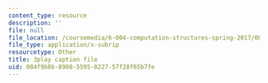 ```yaml
---
content_type: resource
description: ''
file: null
file_location: /coursemedia/6-004-computation-structures-spring-2017/084f9b8b89085595822757f28f65b7fe_S2c7pAFdP84.vtt
file_type: application/x-subrip
resourcetype: Other
title: 3play caption file
uid: 084f9b8b-8908-5595-8227-57f28f65b7fe
---
```

